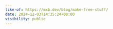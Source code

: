 ```yaml
---
like-of: https://mxb.dev/blog/make-free-stuff/
date: 2024-12-03T14:35:24+00:00
visibility: public
---
```

